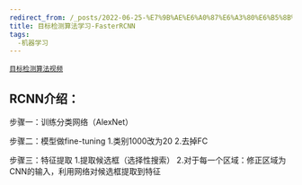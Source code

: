 ```yaml
---
redirect_from: /_posts/2022-06-25-%E7%9B%AE%E6%A0%87%E6%A3%80%E6%B5%8B%E7%AE%97%E6%B3%95%E5%AD%A6%E4%B9%A0-FasterRCNN/
title: 目标检测算法学习-FasterRCNN
tags:
  -机器学习
---
```

[`目标检测算法视频`](https://www.bilibili.com/video/BV1mU4y1m7dN)

## RCNN介绍：
步骤一：训练分类网络（AlexNet）

步骤二：模型做fine-tuning
        1.类别1000改为20
        2.去掉FC
        
步骤三：特征提取
        1.提取候选框（选择性搜索）
        2.对于每一个区域：修正区域为CNN的输入，利用网络对候选框提取到特征
